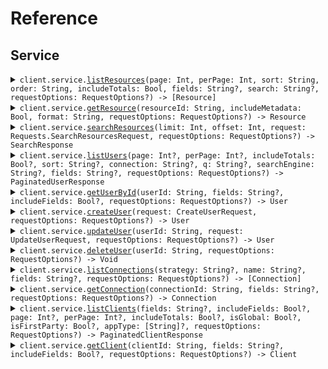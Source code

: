 # Reference
## Service
<details><summary><code>client.service.<a href="/Sources/Resources/Service/ServiceClient.swift">listResources</a>(page: Int, perPage: Int, sort: String, order: String, includeTotals: Bool, fields: String?, search: String?, requestOptions: RequestOptions?) -> [Resource]</code></summary>
<dl>
<dd>

#### 📝 Description

<dl>
<dd>

<dl>
<dd>

List resources with pagination
</dd>
</dl>
</dd>
</dl>

#### 🔌 Usage

<dl>
<dd>

<dl>
<dd>

```swift
import Foundation
import MyCustomModule

private func main() async throws {
    let client = MyCustomClient(token: "<token>")

    try await client.service.listResources(request: .init(
        page: 1,
        perPage: 1,
        sort: "created_at",
        order: "desc",
        includeTotals: True,
        fields: "fields",
        search: "search"
    ))
}

try await main()
```
</dd>
</dl>
</dd>
</dl>

#### ⚙️ Parameters

<dl>
<dd>

<dl>
<dd>

**page:** `Int` — Zero-indexed page number
    
</dd>
</dl>

<dl>
<dd>

**perPage:** `Int` — Number of items per page
    
</dd>
</dl>

<dl>
<dd>

**sort:** `String` — Sort field
    
</dd>
</dl>

<dl>
<dd>

**order:** `String` — Sort order (asc or desc)
    
</dd>
</dl>

<dl>
<dd>

**includeTotals:** `Bool` — Whether to include total count
    
</dd>
</dl>

<dl>
<dd>

**fields:** `String?` — Comma-separated list of fields to include
    
</dd>
</dl>

<dl>
<dd>

**search:** `String?` — Search query
    
</dd>
</dl>

<dl>
<dd>

**requestOptions:** `RequestOptions?` — Additional options for configuring the request, such as custom headers or timeout settings.
    
</dd>
</dl>
</dd>
</dl>


</dd>
</dl>
</details>

<details><summary><code>client.service.<a href="/Sources/Resources/Service/ServiceClient.swift">getResource</a>(resourceId: String, includeMetadata: Bool, format: String, requestOptions: RequestOptions?) -> Resource</code></summary>
<dl>
<dd>

#### 📝 Description

<dl>
<dd>

<dl>
<dd>

Get a single resource
</dd>
</dl>
</dd>
</dl>

#### 🔌 Usage

<dl>
<dd>

<dl>
<dd>

```swift
import Foundation
import MyCustomModule

private func main() async throws {
    let client = MyCustomClient(token: "<token>")

    try await client.service.getResource(
        resourceId: "resourceId",
        request: .init(
            resourceId: "resourceId",
            includeMetadata: True,
            format: "json"
        )
    )
}

try await main()
```
</dd>
</dl>
</dd>
</dl>

#### ⚙️ Parameters

<dl>
<dd>

<dl>
<dd>

**resourceId:** `String` 
    
</dd>
</dl>

<dl>
<dd>

**includeMetadata:** `Bool` — Include metadata in response
    
</dd>
</dl>

<dl>
<dd>

**format:** `String` — Response format
    
</dd>
</dl>

<dl>
<dd>

**requestOptions:** `RequestOptions?` — Additional options for configuring the request, such as custom headers or timeout settings.
    
</dd>
</dl>
</dd>
</dl>


</dd>
</dl>
</details>

<details><summary><code>client.service.<a href="/Sources/Resources/Service/ServiceClient.swift">searchResources</a>(limit: Int, offset: Int, request: Requests.SearchResourcesRequest, requestOptions: RequestOptions?) -> SearchResponse</code></summary>
<dl>
<dd>

#### 📝 Description

<dl>
<dd>

<dl>
<dd>

Search resources with complex parameters
</dd>
</dl>
</dd>
</dl>

#### 🔌 Usage

<dl>
<dd>

<dl>
<dd>

```swift
import Foundation
import MyCustomModule

private func main() async throws {
    let client = MyCustomClient(token: "<token>")

    try await client.service.searchResources(request: .init(
        limit: 1,
        offset: 1,
        query: "query",
        filters: [
            "filters": .object([
                "key": .string("value")
            ])
        ]
    ))
}

try await main()
```
</dd>
</dl>
</dd>
</dl>

#### ⚙️ Parameters

<dl>
<dd>

<dl>
<dd>

**limit:** `Int` — Maximum results to return
    
</dd>
</dl>

<dl>
<dd>

**offset:** `Int` — Offset for pagination
    
</dd>
</dl>

<dl>
<dd>

**request:** `Requests.SearchResourcesRequest` 
    
</dd>
</dl>

<dl>
<dd>

**requestOptions:** `RequestOptions?` — Additional options for configuring the request, such as custom headers or timeout settings.
    
</dd>
</dl>
</dd>
</dl>


</dd>
</dl>
</details>

<details><summary><code>client.service.<a href="/Sources/Resources/Service/ServiceClient.swift">listUsers</a>(page: Int?, perPage: Int?, includeTotals: Bool?, sort: String?, connection: String?, q: String?, searchEngine: String?, fields: String?, requestOptions: RequestOptions?) -> PaginatedUserResponse</code></summary>
<dl>
<dd>

#### 📝 Description

<dl>
<dd>

<dl>
<dd>

List or search for users
</dd>
</dl>
</dd>
</dl>

#### 🔌 Usage

<dl>
<dd>

<dl>
<dd>

```swift
import Foundation
import MyCustomModule

private func main() async throws {
    let client = MyCustomClient(token: "<token>")

    try await client.service.listUsers(request: .init(
        page: 1,
        perPage: 1,
        includeTotals: True,
        sort: "sort",
        connection: "connection",
        q: "q",
        searchEngine: "search_engine",
        fields: "fields"
    ))
}

try await main()
```
</dd>
</dl>
</dd>
</dl>

#### ⚙️ Parameters

<dl>
<dd>

<dl>
<dd>

**page:** `Int?` — Page index of the results to return. First page is 0.
    
</dd>
</dl>

<dl>
<dd>

**perPage:** `Int?` — Number of results per page.
    
</dd>
</dl>

<dl>
<dd>

**includeTotals:** `Bool?` — Return results inside an object that contains the total result count (true) or as a direct array of results (false, default).
    
</dd>
</dl>

<dl>
<dd>

**sort:** `String?` — Field to sort by. Use field:order where order is 1 for ascending and -1 for descending.
    
</dd>
</dl>

<dl>
<dd>

**connection:** `String?` — Connection filter
    
</dd>
</dl>

<dl>
<dd>

**q:** `String?` — Query string following Lucene query string syntax
    
</dd>
</dl>

<dl>
<dd>

**searchEngine:** `String?` — Search engine version (v1, v2, or v3)
    
</dd>
</dl>

<dl>
<dd>

**fields:** `String?` — Comma-separated list of fields to include or exclude
    
</dd>
</dl>

<dl>
<dd>

**requestOptions:** `RequestOptions?` — Additional options for configuring the request, such as custom headers or timeout settings.
    
</dd>
</dl>
</dd>
</dl>


</dd>
</dl>
</details>

<details><summary><code>client.service.<a href="/Sources/Resources/Service/ServiceClient.swift">getUserById</a>(userId: String, fields: String?, includeFields: Bool?, requestOptions: RequestOptions?) -> User</code></summary>
<dl>
<dd>

#### 📝 Description

<dl>
<dd>

<dl>
<dd>

Get a user by ID
</dd>
</dl>
</dd>
</dl>

#### 🔌 Usage

<dl>
<dd>

<dl>
<dd>

```swift
import Foundation
import MyCustomModule

private func main() async throws {
    let client = MyCustomClient(token: "<token>")

    try await client.service.getUserById(
        userId: "userId",
        request: .init(
            userId: "userId",
            fields: "fields",
            includeFields: True
        )
    )
}

try await main()
```
</dd>
</dl>
</dd>
</dl>

#### ⚙️ Parameters

<dl>
<dd>

<dl>
<dd>

**userId:** `String` 
    
</dd>
</dl>

<dl>
<dd>

**fields:** `String?` — Comma-separated list of fields to include or exclude
    
</dd>
</dl>

<dl>
<dd>

**includeFields:** `Bool?` — true to include the fields specified, false to exclude them
    
</dd>
</dl>

<dl>
<dd>

**requestOptions:** `RequestOptions?` — Additional options for configuring the request, such as custom headers or timeout settings.
    
</dd>
</dl>
</dd>
</dl>


</dd>
</dl>
</details>

<details><summary><code>client.service.<a href="/Sources/Resources/Service/ServiceClient.swift">createUser</a>(request: CreateUserRequest, requestOptions: RequestOptions?) -> User</code></summary>
<dl>
<dd>

#### 📝 Description

<dl>
<dd>

<dl>
<dd>

Create a new user
</dd>
</dl>
</dd>
</dl>

#### 🔌 Usage

<dl>
<dd>

<dl>
<dd>

```swift
import Foundation
import MyCustomModule

private func main() async throws {
    let client = MyCustomClient(token: "<token>")

    try await client.service.createUser(request: CreateUserRequest(
        email: "email",
        emailVerified: True,
        username: "username",
        password: "password",
        phoneNumber: "phone_number",
        phoneVerified: True,
        userMetadata: [
            "user_metadata": .object([
                "key": .string("value")
            ])
        ],
        appMetadata: [
            "app_metadata": .object([
                "key": .string("value")
            ])
        ],
        connection: "connection"
    ))
}

try await main()
```
</dd>
</dl>
</dd>
</dl>

#### ⚙️ Parameters

<dl>
<dd>

<dl>
<dd>

**request:** `CreateUserRequest` 
    
</dd>
</dl>

<dl>
<dd>

**requestOptions:** `RequestOptions?` — Additional options for configuring the request, such as custom headers or timeout settings.
    
</dd>
</dl>
</dd>
</dl>


</dd>
</dl>
</details>

<details><summary><code>client.service.<a href="/Sources/Resources/Service/ServiceClient.swift">updateUser</a>(userId: String, request: UpdateUserRequest, requestOptions: RequestOptions?) -> User</code></summary>
<dl>
<dd>

#### 📝 Description

<dl>
<dd>

<dl>
<dd>

Update a user
</dd>
</dl>
</dd>
</dl>

#### 🔌 Usage

<dl>
<dd>

<dl>
<dd>

```swift
import Foundation
import MyCustomModule

private func main() async throws {
    let client = MyCustomClient(token: "<token>")

    try await client.service.updateUser(
        userId: "userId",
        request: UpdateUserRequest(
            email: "email",
            emailVerified: True,
            username: "username",
            phoneNumber: "phone_number",
            phoneVerified: True,
            userMetadata: [
                "user_metadata": .object([
                    "key": .string("value")
                ])
            ],
            appMetadata: [
                "app_metadata": .object([
                    "key": .string("value")
                ])
            ],
            password: "password",
            blocked: True
        )
    )
}

try await main()
```
</dd>
</dl>
</dd>
</dl>

#### ⚙️ Parameters

<dl>
<dd>

<dl>
<dd>

**userId:** `String` 
    
</dd>
</dl>

<dl>
<dd>

**request:** `UpdateUserRequest` 
    
</dd>
</dl>

<dl>
<dd>

**requestOptions:** `RequestOptions?` — Additional options for configuring the request, such as custom headers or timeout settings.
    
</dd>
</dl>
</dd>
</dl>


</dd>
</dl>
</details>

<details><summary><code>client.service.<a href="/Sources/Resources/Service/ServiceClient.swift">deleteUser</a>(userId: String, requestOptions: RequestOptions?) -> Void</code></summary>
<dl>
<dd>

#### 📝 Description

<dl>
<dd>

<dl>
<dd>

Delete a user
</dd>
</dl>
</dd>
</dl>

#### 🔌 Usage

<dl>
<dd>

<dl>
<dd>

```swift
import Foundation
import MyCustomModule

private func main() async throws {
    let client = MyCustomClient(token: "<token>")

    try await client.service.deleteUser(userId: "userId")
}

try await main()
```
</dd>
</dl>
</dd>
</dl>

#### ⚙️ Parameters

<dl>
<dd>

<dl>
<dd>

**userId:** `String` 
    
</dd>
</dl>

<dl>
<dd>

**requestOptions:** `RequestOptions?` — Additional options for configuring the request, such as custom headers or timeout settings.
    
</dd>
</dl>
</dd>
</dl>


</dd>
</dl>
</details>

<details><summary><code>client.service.<a href="/Sources/Resources/Service/ServiceClient.swift">listConnections</a>(strategy: String?, name: String?, fields: String?, requestOptions: RequestOptions?) -> [Connection]</code></summary>
<dl>
<dd>

#### 📝 Description

<dl>
<dd>

<dl>
<dd>

List all connections
</dd>
</dl>
</dd>
</dl>

#### 🔌 Usage

<dl>
<dd>

<dl>
<dd>

```swift
import Foundation
import MyCustomModule

private func main() async throws {
    let client = MyCustomClient(token: "<token>")

    try await client.service.listConnections(request: .init(
        strategy: "strategy",
        name: "name",
        fields: "fields"
    ))
}

try await main()
```
</dd>
</dl>
</dd>
</dl>

#### ⚙️ Parameters

<dl>
<dd>

<dl>
<dd>

**strategy:** `String?` — Filter by strategy type (e.g., auth0, google-oauth2, samlp)
    
</dd>
</dl>

<dl>
<dd>

**name:** `String?` — Filter by connection name
    
</dd>
</dl>

<dl>
<dd>

**fields:** `String?` — Comma-separated list of fields to include
    
</dd>
</dl>

<dl>
<dd>

**requestOptions:** `RequestOptions?` — Additional options for configuring the request, such as custom headers or timeout settings.
    
</dd>
</dl>
</dd>
</dl>


</dd>
</dl>
</details>

<details><summary><code>client.service.<a href="/Sources/Resources/Service/ServiceClient.swift">getConnection</a>(connectionId: String, fields: String?, requestOptions: RequestOptions?) -> Connection</code></summary>
<dl>
<dd>

#### 📝 Description

<dl>
<dd>

<dl>
<dd>

Get a connection by ID
</dd>
</dl>
</dd>
</dl>

#### 🔌 Usage

<dl>
<dd>

<dl>
<dd>

```swift
import Foundation
import MyCustomModule

private func main() async throws {
    let client = MyCustomClient(token: "<token>")

    try await client.service.getConnection(
        connectionId: "connectionId",
        request: .init(
            connectionId: "connectionId",
            fields: "fields"
        )
    )
}

try await main()
```
</dd>
</dl>
</dd>
</dl>

#### ⚙️ Parameters

<dl>
<dd>

<dl>
<dd>

**connectionId:** `String` 
    
</dd>
</dl>

<dl>
<dd>

**fields:** `String?` — Comma-separated list of fields to include
    
</dd>
</dl>

<dl>
<dd>

**requestOptions:** `RequestOptions?` — Additional options for configuring the request, such as custom headers or timeout settings.
    
</dd>
</dl>
</dd>
</dl>


</dd>
</dl>
</details>

<details><summary><code>client.service.<a href="/Sources/Resources/Service/ServiceClient.swift">listClients</a>(fields: String?, includeFields: Bool?, page: Int?, perPage: Int?, includeTotals: Bool?, isGlobal: Bool?, isFirstParty: Bool?, appType: [String]?, requestOptions: RequestOptions?) -> PaginatedClientResponse</code></summary>
<dl>
<dd>

#### 📝 Description

<dl>
<dd>

<dl>
<dd>

List all clients/applications
</dd>
</dl>
</dd>
</dl>

#### 🔌 Usage

<dl>
<dd>

<dl>
<dd>

```swift
import Foundation
import MyCustomModule

private func main() async throws {
    let client = MyCustomClient(token: "<token>")

    try await client.service.listClients(request: .init(
        fields: "fields",
        includeFields: True,
        page: 1,
        perPage: 1,
        includeTotals: True,
        isGlobal: True,
        isFirstParty: True,
        appType: [
            "app_type",
            "app_type"
        ]
    ))
}

try await main()
```
</dd>
</dl>
</dd>
</dl>

#### ⚙️ Parameters

<dl>
<dd>

<dl>
<dd>

**fields:** `String?` — Comma-separated list of fields to include
    
</dd>
</dl>

<dl>
<dd>

**includeFields:** `Bool?` — Whether specified fields are included or excluded
    
</dd>
</dl>

<dl>
<dd>

**page:** `Int?` — Page number (zero-based)
    
</dd>
</dl>

<dl>
<dd>

**perPage:** `Int?` — Number of results per page
    
</dd>
</dl>

<dl>
<dd>

**includeTotals:** `Bool?` — Include total count in response
    
</dd>
</dl>

<dl>
<dd>

**isGlobal:** `Bool?` — Filter by global clients
    
</dd>
</dl>

<dl>
<dd>

**isFirstParty:** `Bool?` — Filter by first party clients
    
</dd>
</dl>

<dl>
<dd>

**appType:** `[String]?` — Filter by application type (spa, native, regular_web, non_interactive)
    
</dd>
</dl>

<dl>
<dd>

**requestOptions:** `RequestOptions?` — Additional options for configuring the request, such as custom headers or timeout settings.
    
</dd>
</dl>
</dd>
</dl>


</dd>
</dl>
</details>

<details><summary><code>client.service.<a href="/Sources/Resources/Service/ServiceClient.swift">getClient</a>(clientId: String, fields: String?, includeFields: Bool?, requestOptions: RequestOptions?) -> Client</code></summary>
<dl>
<dd>

#### 📝 Description

<dl>
<dd>

<dl>
<dd>

Get a client by ID
</dd>
</dl>
</dd>
</dl>

#### 🔌 Usage

<dl>
<dd>

<dl>
<dd>

```swift
import Foundation
import MyCustomModule

private func main() async throws {
    let client = MyCustomClient(token: "<token>")

    try await client.service.getClient(
        clientId: "clientId",
        request: .init(
            clientId: "clientId",
            fields: "fields",
            includeFields: True
        )
    )
}

try await main()
```
</dd>
</dl>
</dd>
</dl>

#### ⚙️ Parameters

<dl>
<dd>

<dl>
<dd>

**clientId:** `String` 
    
</dd>
</dl>

<dl>
<dd>

**fields:** `String?` — Comma-separated list of fields to include
    
</dd>
</dl>

<dl>
<dd>

**includeFields:** `Bool?` — Whether specified fields are included or excluded
    
</dd>
</dl>

<dl>
<dd>

**requestOptions:** `RequestOptions?` — Additional options for configuring the request, such as custom headers or timeout settings.
    
</dd>
</dl>
</dd>
</dl>


</dd>
</dl>
</details>
